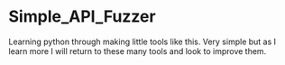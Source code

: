 # Simple_API_Fuzzer

Learning python through making little tools like this. Very simple but as I learn more I will return to these many tools and look to improve them. 
